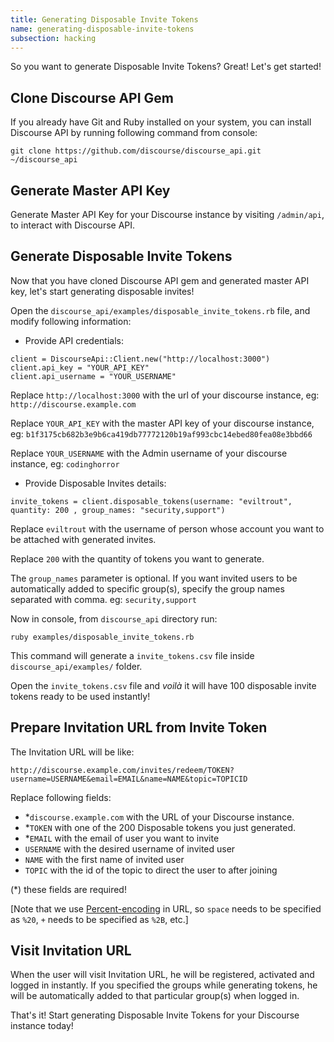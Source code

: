 ```yaml
---
title: Generating Disposable Invite Tokens
name: generating-disposable-invite-tokens
subsection: hacking
---
```


So you want to generate Disposable Invite Tokens? Great! Let's get started!

## Clone Discourse API Gem

If you already have Git and Ruby installed on your system, you can install Discourse API by running following command from console:

    git clone https://github.com/discourse/discourse_api.git ~/discourse_api

## Generate Master API Key

Generate Master API Key for your Discourse instance by visiting `/admin/api`, to interact with Discourse API.

## Generate Disposable Invite Tokens

Now that you have cloned Discourse API gem and generated master API key, let's start generating disposable invites!

Open the `discourse_api/examples/disposable_invite_tokens.rb` file, and modify following information:

- Provide API credentials:

```
client = DiscourseApi::Client.new("http://localhost:3000")
client.api_key = "YOUR_API_KEY"
client.api_username = "YOUR_USERNAME"
```

Replace `http://localhost:3000` with the url of your discourse instance, eg: `http://discourse.example.com`

Replace `YOUR_API_KEY` with the master API key of your discourse instance, eg: `b1f3175cb682b3e9b6ca419db77772120b19af993cbc14ebed80fea08e3bbd66`

Replace `YOUR_USERNAME` with the Admin username of your discourse instance, eg: `codinghorror`

* Provide Disposable Invites details:

`invite_tokens = client.disposable_tokens(username: "eviltrout", quantity: 200 , group_names: "security,support")`

Replace `eviltrout` with the username of person whose account you want to be attached with generated invites.

Replace `200` with the quantity of tokens you want to generate.

The `group_names` parameter is optional. If you want invited users to be automatically added to specific group(s), specify the group names separated with comma. eg: `security,support`

Now in console, from `discourse_api` directory run:

    ruby examples/disposable_invite_tokens.rb

This command will generate a `invite_tokens.csv` file inside `discourse_api/examples/` folder.

Open the `invite_tokens.csv` file and *voilà* it will have 100 disposable invite tokens ready to be used instantly!

## Prepare Invitation URL from Invite Token

The Invitation URL will be like:

`http://discourse.example.com/invites/redeem/TOKEN?username=USERNAME&email=EMAIL&name=NAME&topic=TOPICID`

Replace following fields:

- *`discourse.example.com` with the URL of your Discourse instance.
- *`TOKEN` with one of the 200 Disposable tokens you just generated.
- *`EMAIL` with the email of user you want to invite
- `USERNAME` with the desired username of invited user
- `NAME` with the first name of invited user
- `TOPIC` with the id of the topic to direct the user to after joining

(*) these fields are required!

[Note that we use [Percent-encoding](http://en.wikipedia.org/wiki/Percent-encoding) in URL, so `space` needs to be specified as `%20`, `+` needs to be specified as `%2B`, etc.]

## Visit Invitation URL

When the user will visit Invitation URL, he will be registered, activated and logged in instantly. If you specified the groups while generating tokens, he will be automatically added to that particular group(s) when logged in.

That's it! Start generating Disposable Invite Tokens for your Discourse instance today!
